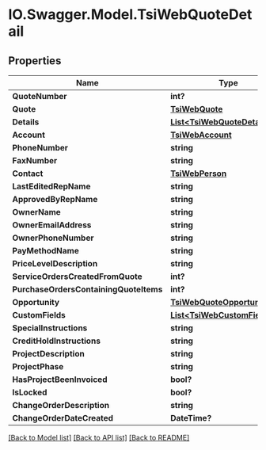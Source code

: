 # IO.Swagger.Model.TsiWebQuoteDetail
## Properties

Name | Type | Description | Notes
------------ | ------------- | ------------- | -------------
**QuoteNumber** | **int?** |  | [optional] 
**Quote** | [**TsiWebQuote**](TsiWebQuote.md) |  | [optional] 
**Details** | [**List&lt;TsiWebQuoteDetailItem&gt;**](TsiWebQuoteDetailItem.md) |  | [optional] 
**Account** | [**TsiWebAccount**](TsiWebAccount.md) |  | [optional] 
**PhoneNumber** | **string** |  | [optional] 
**FaxNumber** | **string** |  | [optional] 
**Contact** | [**TsiWebPerson**](TsiWebPerson.md) |  | [optional] 
**LastEditedRepName** | **string** |  | [optional] 
**ApprovedByRepName** | **string** |  | [optional] 
**OwnerName** | **string** |  | [optional] 
**OwnerEmailAddress** | **string** |  | [optional] 
**OwnerPhoneNumber** | **string** |  | [optional] 
**PayMethodName** | **string** |  | [optional] 
**PriceLevelDescription** | **string** |  | [optional] 
**ServiceOrdersCreatedFromQuote** | **int?** |  | [optional] 
**PurchaseOrdersContainingQuoteItems** | **int?** |  | [optional] 
**Opportunity** | [**TsiWebQuoteOpportunity**](TsiWebQuoteOpportunity.md) |  | [optional] 
**CustomFields** | [**List&lt;TsiWebCustomField&gt;**](TsiWebCustomField.md) |  | [optional] 
**SpecialInstructions** | **string** |  | [optional] 
**CreditHoldInstructions** | **string** |  | [optional] 
**ProjectDescription** | **string** |  | [optional] 
**ProjectPhase** | **string** |  | [optional] 
**HasProjectBeenInvoiced** | **bool?** |  | [optional] 
**IsLocked** | **bool?** |  | [optional] 
**ChangeOrderDescription** | **string** |  | [optional] 
**ChangeOrderDateCreated** | **DateTime?** |  | [optional] 

[[Back to Model list]](../README.md#documentation-for-models) [[Back to API list]](../README.md#documentation-for-api-endpoints) [[Back to README]](../README.md)

